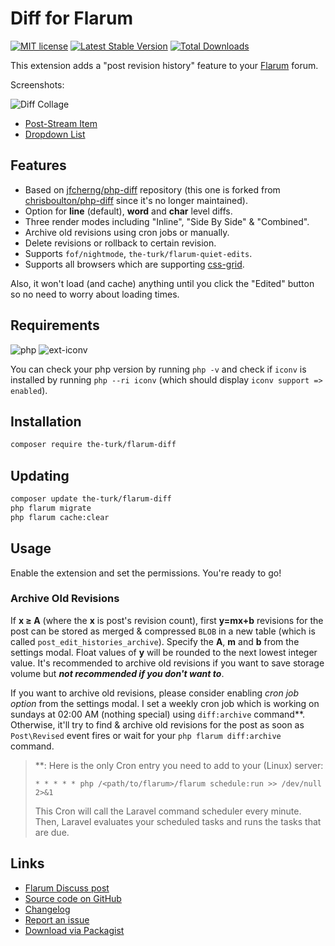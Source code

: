 # Diff for Flarum

[![MIT license](https://img.shields.io/badge/license-MIT-blue.svg)](https://github.com/the-turk/flarum-diff/blob/master/LICENSE) [![Latest Stable Version](https://img.shields.io/packagist/v/the-turk/flarum-diff.svg)](https://packagist.org/packages/the-turk/flarum-diff) [![Total Downloads](https://img.shields.io/packagist/dt/the-turk/flarum-diff.svg)](https://packagist.org/packages/the-turk/flarum-diff)

This extension adds a "post revision history" feature to your [Flarum](https://github.com/flarum) forum.

Screenshots:

![Diff Collage](https://i.ibb.co/FJywHKn/rsz-diff-collage.png)

- [Post-Stream Item](https://i.ibb.co/4m21pnM/post-Stream-Item.png)
- [Dropdown List](https://i.ibb.co/PTTcWCw/dropdown-List.png)

## Features

- Based on [jfcherng/php-diff](https://github.com/jfcherng/php-diff) repository (this one is forked from [chrisboulton/php-diff](https://github.com/chrisboulton/php-diff) since it's no longer maintained).
- Option for **line** (default), **word** and **char** level diffs.
- Three render modes including "Inline", "Side By Side" & "Combined".
- Archive old revisions using cron jobs or manually.
- Delete revisions or rollback to certain revision.
- Supports `fof/nightmode`, `the-turk/flarum-quiet-edits`.
- Supports all browsers which are supporting [css-grid](https://caniuse.com/#feat=css-grid).

Also, it won't load (and cache) anything until you click the "Edited" button so no need to worry about loading times.

## Requirements

![php](https://img.shields.io/badge/php-%E2%89%A57.4-blue?style=flat-square) ![ext-iconv](https://img.shields.io/badge/ext-iconv-brightgreen?style=flat-square)

You can check your php version by running `php -v` and check if `iconv` is installed by running `php --ri iconv` (which should display `iconv support => enabled`).

## Installation

```bash
composer require the-turk/flarum-diff
```

## Updating

```bash
composer update the-turk/flarum-diff
php flarum migrate
php flarum cache:clear
```

## Usage

Enable the extension and set the permissions. You're ready to go!

### Archive Old Revisions

If **x ≥ A** (where the **x** is post's revision count), first **y=mx+b** revisions for the post can be stored as merged & compressed `BLOB` in a new table (which is called `post_edit_histories_archive`). Specify the **A**, **m** and **b** from the settings modal. Float values of **y** will be rounded to the next lowest integer value. It's recommended to archive old revisions if you want to save storage volume but **_not recommended if you don't want to_**.

If you want to archive old revisions, please consider enabling _cron job option_ from the settings modal. I set a weekly cron job which is working on sundays at 02:00 AM (nothing special) using `diff:archive` command**. Otherwise, it'll try to find & archive old revisions for the post as soon as `Post\Revised` event fires or wait for your `php flarum diff:archive` command.

> **: Here is the only Cron entry you need to add to your (Linux) server:
>
> `* * * * * php /<path/to/flarum>/flarum schedule:run >> /dev/null 2>&1`
>
> This Cron will call the Laravel command scheduler every minute. Then, Laravel evaluates your scheduled tasks and runs the tasks that are due.

## Links

- [Flarum Discuss post](https://discuss.flarum.org/d/22779-diff-for-flarum)
- [Source code on GitHub](https://github.com/the-turk/flarum-diff)
- [Changelog](https://github.com/the-turk/blob/master/CHANGELOG.md)
- [Report an issue](https://github.com/the-turk/flarum-diff/issues)
- [Download via Packagist](https://packagist.org/packages/the-turk/flarum-diff)
